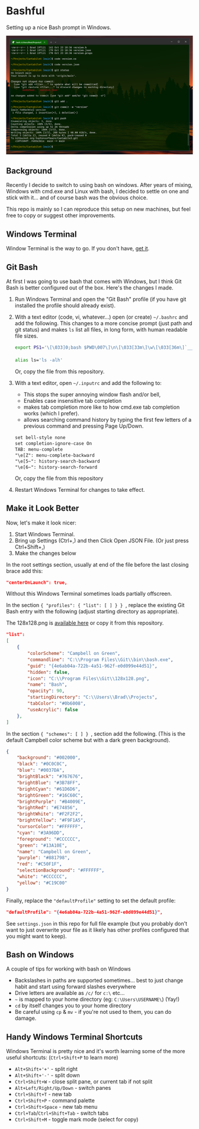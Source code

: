 # Bashful

Setting up a nice Bash prompt in Windows.

![Screen Shot](screenshot@2x.png)



## Background

Recently I decide to switch to using bash on windows.  After years of mixing, Windows
with cmd.exe and Linux with bash, I decided to settle on one and stick with it... and
of course bash was the obvious choice.

This repo is mainly so I can reproduce this setup on new machines, but feel free to
copy or suggest other improvements.



## Windows Terminal

Window Terminal is the way to go.  If you don't have, [get it](https://learn.microsoft.com/en-us/windows/terminal/install).



## Git Bash

At first I was going to use bash that comes with Windows, but I think Git Bash is better
configured out of the box.  Here's the changes I made.

1. Run Windows Terminal and open the "Git Bash" profile (if you have git installed the profile
   should already exist).

2. With a text editor (code, vi, whatever...) open (or create) `~/.bashrc` and add the following.
   This changes to a more concise prompt (just path and git status) and makes `ls` list all files,
   in long form, with human readable file sizes.

    ```bash
    export PS1='\[\033]0;bash $PWD\007\]\n\[\033[33m\]\w\[\033[36m\]`__git_ps1`\[\033[0m\]$ '

    alias ls='ls -alh'
    ```

   Or, copy the file from this repository.

3. With a text editor, open `~/.inputrc` and add the following to:

    * This stops the super annoying  window flash and/or bell, 
    * Enables case insensitive tab completion
    * makes tab completion more like to how cmd.exe tab completion works (which I prefer).
    * allows searching command history by typing the first few letters of a previous command 
      and pressing Page Up/Down.

    ```
    set bell-style none
    set completion-ignore-case On
    TAB: menu-complete
    "\e[Z": menu-complete-backward
    "\e[5~": history-search-backward
    "\e[6~": history-search-forward
    ```

   Or, copy the file from this repository


4. Restart Windows Terminal for changes to take effect.



## Make it Look Better

Now, let's make it look nicer:

1. Start Windows Terminal.
2. Bring up Settings (Ctrl+,) and then Click Open JSON File.  (Or just press Ctrl+Shift+,)
3. Make the changes below

In the root settings section, usually at end of the file before the last closing brace add this:

```json    
"centerOnLaunch": true,
```

Without this Windows Terminal sometimes loads partially offscreen.

In the section `{ "profiles": { "list": [ ] } } `, replace the existing
Git Bash entry with the following (adjust starting directory as appropriate).

The 128x128.png is [available here](https://github.com/odb/official-bash-logo) or copy it from this repository.

```json
"list": 
[
    {
        "colorScheme": "Campbell on Green",
        "commandline": "C:\\Program Files\\Git\\bin\\bash.exe",
        "guid": "{4e6ab04a-722b-4a51-962f-e0d099e44d51}",
        "hidden": false,
        "icon": "C:\\Program Files\\Git\\128x128.png",
        "name": "Bash",
        "opacity": 90,
        "startingDirectory": "C:\\Users\\Brad\\Projects",
        "tabColor": "#0b6008",
        "useAcrylic": false
    },
]
```

In the section `{ "schemes": [ ] } `, section add the following. (This is the default Campbell 
color scheme but with a dark green background).

```json
{
    "background": "#002000",
    "black": "#0C0C0C",
    "blue": "#0037DA",
    "brightBlack": "#767676",
    "brightBlue": "#3B78FF",
    "brightCyan": "#61D6D6",
    "brightGreen": "#16C60C",
    "brightPurple": "#B4009E",
    "brightRed": "#E74856",
    "brightWhite": "#F2F2F2",
    "brightYellow": "#F9F1A5",
    "cursorColor": "#FFFFFF",
    "cyan": "#3A96DD",
    "foreground": "#CCCCCC",
    "green": "#13A10E",
    "name": "Campbell on Green",
    "purple": "#881798",
    "red": "#C50F1F",
    "selectionBackground": "#FFFFFF",
    "white": "#CCCCCC",
    "yellow": "#C19C00"
}
```

Finally, replace the `"defaultProfile"` setting to set the default profile:

```json
"defaultProfile": "{4e6ab04a-722b-4a51-962f-e0d099e44d51}",
```

See `settings.json` in this repo for full file example (but you probably don't want
to just overwrite your file as it likely has other profiles configured that you 
might want to keep).



## Bash on Windows

A couple of tips for working with bash on Windows

* Backslashes in paths are supported sometimes... best to just change habit and start
  using forward slashes everywhere
* Drive letters are available as `/c/` for `c:\` etc...
* `~` is mapped to your home directory (eg: `C:\Users\USERNAME\`)  (Yay!)
* `cd` by itself changes you to your home directory
* Be careful using `cp` & `mv` - if you're not used to them, you can do damage.


## Handy Windows Terminal Shortcuts

Windows Terminal is pretty nice and it's worth learning some of the more useful 
shortcuts: (`Ctrl+Shift+P` to learn more)

* `Alt+Shift+'+'` - split right
* `Alt+Shift+'-'` - split down
* `Ctrl+Shift+W` - close split pane, or current tab if not split
* `Alt+Left/Right/Up/Down` - switch panes
* `Ctrl+Shift+T` - new tab
* `Ctrl+Shift+P` - command palette
* `Ctrl+Shift+Space` - new tab menu
* `Ctrl+Tab`/`Ctrl+Shift+Tab` - switch tabs
* `Ctrl+Shift+M` - toggle mark mode (select for copy)


